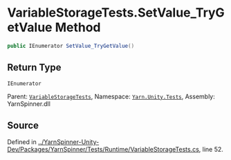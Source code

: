 # VariableStorageTests.SetValue_TryGetValue Method


```csharp
public IEnumerator SetValue_TryGetValue()
```

## Return Type
`IEnumerator`


<div class="class-metadata">

Parent: [`VariableStorageTests`](/api/csharp/yarn.unity.tests/variablestoragetests.md), Namespace: [`Yarn.Unity.Tests`](/api/csharp/yarn.unity.tests/README.md), Assembly: YarnSpinner.dll
</div>

## Source
Defined in [../YarnSpinner-Unity-Dev/Packages/YarnSpinner/Tests/Runtime/VariableStorageTests.cs](https://github.com/YarnSpinnerTool/YarnSpinner-Unity//blob/develop/Tests/Runtime/VariableStorageTests.cs#L52), line 52.
